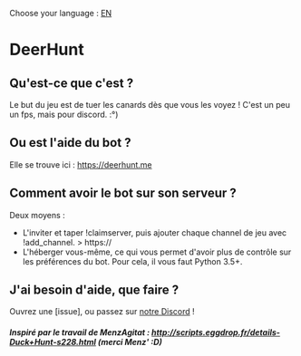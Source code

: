 Choose your language : [EN](README.md)

# DeerHunt
## Qu'est-ce que c'est ?
Le but du jeu est de tuer les canards dès que vous les voyez ! C'est un peu un fps, mais pour discord. :°)

## Ou est l'aide du bot ?
Elle se trouve ici : https://deerhunt.me

## Comment avoir le bot sur son serveur ?
Deux moyens :
- L'inviter et taper !claimserver, puis ajouter chaque channel de jeu avec !add_channel. > https://
- L'héberger vous-même, ce qui vous permet d'avoir plus de contrôle sur les préférences du bot. Pour cela, il vous faut Python 3.5+.

## J'ai besoin d'aide, que faire ?
Ouvrez une [issue], ou passez sur [notre Discord](https://discord.gg/) !


##### Inspiré par le travail de MenzAgitat : http://scripts.eggdrop.fr/details-Duck+Hunt-s228.html (merci Menz' :D)
